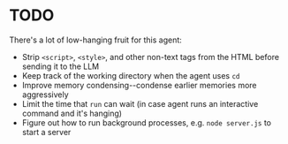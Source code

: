 # TODO
There's a lot of low-hanging fruit for this agent:

* Strip `<script>`, `<style>`, and other non-text tags from the HTML before sending it to the LLM
* Keep track of the working directory when the agent uses `cd`
* Improve memory condensing--condense earlier memories more aggressively
* Limit the time that `run` can wait (in case agent runs an interactive command and it's hanging)
* Figure out how to run background processes, e.g. `node server.js` to start a server
